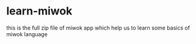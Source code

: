 # learn-miwok
this is the full zip file of miwok app which help us to learn some basics of miwok language
